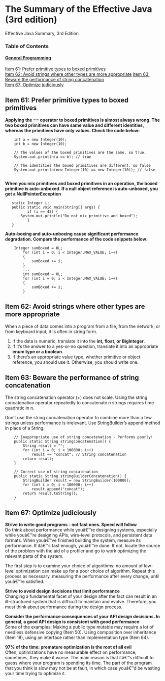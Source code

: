 # The Summary of the Effective Java (3rd edition)
Effective Java Summary, 3rd Edition

### Table of Contents  
#### [General Programming](#9)

[Item 61: Prefer primitive types to boxed primitives](#61)  
[Item 62: Avoid strings where other types are more appropriate](#62) 
[Item 63: Beware the performance of string concatenation](#63)    
[Item 67: Optimize judiciously](#67)  

<a name="9"/>
<a name="61"/>  

## Item 61: Prefer primitive types to boxed primitives 

**Applying the == operator to boxed primitives is almost always wrong. The two boxed primitives can have same value and different identities, whereas the primitives have only values. Check the code below:** 
```
	int a = new Integer(10);
	int b = new Integer(10);
 	
	// The values of the boxed primitives are the same, so true.
	System.out.println(a == b); // true

	// The identities the boxed primitives are different, so false
	System.out.println(new Integer(10) == new Integer(10)); // false
	
```
 **When you mix primitives and boxed primitives in an operation, the boxed primitive is auto-unboxed. If a null object reference is auto-unboxed, you get a NullPointerException**   

 ```
 	static Integer i;
 	public static void main(String[] args) {
    	   if (i == 42) {
		System.out.println("Do not mix primitive and boxed");
    	   }
	}	
 ``` 
**Auto-boxing and auto-unboxing cause significant performance degradation. Compare the performance of the code snippets below:** 

```
	Integer sumBoxed = 0L;
    	for (int i = 0; i < Integer.MAX_VALUE; i++) 
    	{ 
      	    sumBoxed += i;
    	}	
        ...
     	int sumBoxed = 0L;
    	for (int i = 0; i < Integer.MAX_VALUE; i++) 
    	{ 
       	    sumBoxed += i;
    	}	
```

<a name=62/>

## Item 62: Avoid strings where other types are more appropriate

When a piece of data comes into a program from a file, from the network, or from keyboard input, it is often in string form.

1. If the data is numeric, translate it into the **int, float, or BigInteger**.  
2. If it’s the answer to a yes-or-no question, translate it into an appropriate **enum type or a boolean**.  
3. If there’s an appropriate value type, whether primitive or object reference, you should use it. Otherwise, you should write one.

<a name="63"/>

## Item 63: Beware the performance of string concatenation 

The string concatenation operator (+) does not scale. Using the string concatenation operator repeatedly to concatenate n strings requires time quadratic in n.   

Don’t use the string concatenation operator to combine more than a few strings unless performance is irrelevant. Use StringBuilder’s append method in place of a String.

```
	// Inappropriate use of string concatenation - Performs poorly!
	public static String stringConcatenation() {
		String result = ""; 
		for (int i = 0; i < 100000; i++) 
			result += "concat"; // String concatenation
		return result;
	}
```
```
	// Correct use of string concatenation
	public static String stringBuilderConcatenation() { 
		StringBuilder result = new StringBuilder(100000);
		for (int i = 0; i < 100000; i++) 
			result.append("concat");
		return result.toString();
	}

```
      
<a name="67"/>

## Item 67: Optimize judiciously

**Strive to write good programs - not fast ones. Speed will follow**   
Do think about performance while youâ€™re designing systems, especially while youâ€™re designing APIs, wire-level protocols, and persistent data formats. When youâ€™ve finished building the system, measure its performance. If itâ€™s fast enough, youâ€™re done. If not, locate the source of the problem with the aid of a profiler and go to work optimizing the relevant parts of the system. 

The first step is to examine your choice of algorithms: no amount of low-level optimization can make up for a poor choice of algorithm. Repeat this process as necessary, measuring the performance after every change, until youâ€™re satisfied. 

**Strive to avoid design decisions that limit performance**   
Changing a fundamental facet of your design after the fact can result in an ill-structured system that is difficult to maintain and evolve. Therefore, you must think about performance during the design process.

**Consider the performance consequences of your API design decisions. In general, a good API design is consistent with good performance**   
Some of the examples: Making a public type mutable may require a lot of needless defensive copying (Item 50). Using composition over inheritance (Item 18), using an interface rather than implementation type (Item 64).

**97% of the time: premature optimization is the root of all evil**  
Often, optimizations have no measurable effect on performance; sometimes, they make it worse. The main reason is that itâ€™s difficult to guess where your program is spending its time. The part of the program that you think is slow may not be at fault, in which case youâ€™d be wasting your time trying to optimize it. 
